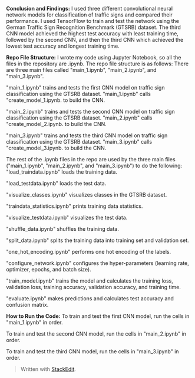 ﻿**Conclusion and Findings:**
I used three different convolutional neural network models for classification of traffic signs and compared their performance. I used TensorFlow to train and test the network using the German Traffic Sign Recognition Benchmark (GTSRB) dataset. The third CNN model achieved the highest test accuracy with least training time, followed by the second CNN, and then the third CNN which achieved the lowest test accuracy and longest training time.

**Repo File Structure:**
I wrote my code using Jupyter Notebook, so all the files in the repository are .ipynb. The repo file structure is as follows:
There are three main files called "main_1.ipynb", "main_2.ipynb", and "main_3.ipynb".

"main_1.ipynb" trains and tests the first CNN model on traffic sign classification using the GTSRB dataset. "main_1.ipynb" calls "create_model_1.ipynb. to build the CNN.

"main_2.ipynb" trains and tests the second CNN model on traffic sign classification using the GTSRB dataset. "main_2.ipynb" calls "create_model_2.ipynb. to build the CNN.

"main_3.ipynb" trains and tests the third CNN model on traffic sign classification using the GTSRB dataset. "main_3.ipynb" calls "create_model_3.ipynb. to build the CNN.

The rest of the .ipynb files in the repo are used by the three main files ("main_1.ipynb", "main_2.ipynb", and "main_3.ipynb") to do the following:
"load_traindata.ipynb" loads the training data.

"load_testdata.ipynb" loads the test data.

"visualize_classes.ipynb" visualizes classes in the GTSRB dataset.

"traindata_statistics.ipynb" prints training data statistics.

"visualize_testdata.ipynb" visualizes the test data.

"shuffle_data.ipynb" shuffles the training data.

"split_data.ipynb" splits the training data into training set and validation set.

"one_hot_encoding.ipynb" performs one hot encoding of the labels.

"configure_network.ipynb" configures the hyper-parameters (learning rate, optimizer, epochs, and batch size).

"train_model.ipynb" trains the model and calculates the training loss, validation loss, training accuracy, validation accuracy, and training time.

"evaluate.ipynb" makes predictions and calculates test accuracy and confusion matrix.

**How to Run the Code:**
To train and test the first CNN model, run the cells in "main_1.ipynb" in order.

To train and test the second CNN model, run the cells in "main_2.ipynb" in order.

To train and test the third CNN model, run the cells in "main_3.ipynb" in order.



> Written with [StackEdit](https://stackedit.io/).
